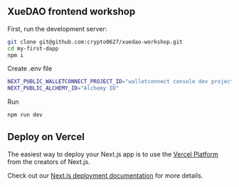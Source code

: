 ## XueDAO frontend workshop

First, run the development server:

```bash
git clone git@github.com:crypto0627/xuedao-workshop.git
cd my-first-dapp
npm i
```

Create .env file
```bash
NEXT_PUBLIC_WALLETCONNECT_PROJECT_ID="walletconnect console dev project id"
NEXT_PUBLIC_ALCHEMY_ID="Alchemy ID"
```
Run
```bash
npm run dev
```

## Deploy on Vercel

The easiest way to deploy your Next.js app is to use the [Vercel Platform](https://vercel.com/new?utm_medium=default-template&filter=next.js&utm_source=create-next-app&utm_campaign=create-next-app-readme) from the creators of Next.js.

Check out our [Next.js deployment documentation](https://nextjs.org/docs/deployment) for more details.

